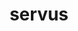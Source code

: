 ---
title: servus
meaning: slave
ch: 3
pos: noun
stem: serv
genend: ī
genhyph: -ī
abbgender: m.
abbgender2: masc.
gender: masculine
declension: second
derivative: servitude, servile
---